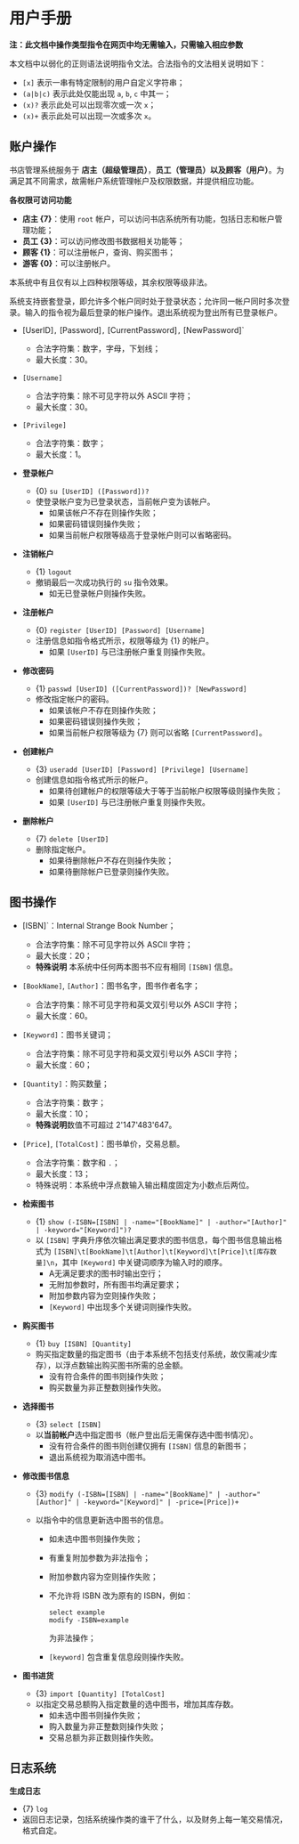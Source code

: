 # 用户手册

**注：此文档中操作类型指令在网页中均无需输入，只需输入相应参数**

本文档中以弱化的正则语法说明指令文法。合法指令的文法相关说明如下：

- `[x]` 表示一串有特定限制的用户自定义字符串；
- `(a|b|c)` 表示此处仅能出现 `a`, `b`, `c` 中其一；
- `(x)?` 表示此处可以出现零次或一次 `x`；
- `(x)+` 表示此处可以出现一次或多次 `x`。

## 账户操作

书店管理系统服务于 **店主（超级管理员）**，**员工（管理员）以及顾客（用户）**。为满足其不同需求，故需帐户系统管理帐户及权限数据，并提供相应功能。

**各权限可访问功能**

- **店主 {7}**：使用 `root` 帐户，可以访问书店系统所有功能，包括日志和帐户管理功能；
- **员工 {3}**：可以访问修改图书数据相关功能等；
- **顾客 {1}**：可以注册帐户，查询、购买图书；
- **游客 {0}**：可以注册帐户。

本系统中有且仅有以上四种权限等级，其余权限等级非法。

系统支持嵌套登录，即允许多个帐户同时处于登录状态；允许同一帐户同时多次登录。输入的指令视为最后登录的帐户操作。退出系统视为登出所有已登录帐户。

- [UserID]`,` [Password]`,` [CurrentPassword]`,` [NewPassword]`
  
  - 合法字符集：数字，字母，下划线；
  - 最大长度：30。

- `[Username]`
  
  - 合法字符集：除不可见字符以外 ASCII 字符；
  - 最大长度：30。

- `[Privilege]`
  
  - 合法字符集：数字；
  - 最大长度：1。

- **登录帐户**
  
  - {0} `su [UserID] ([Password])?`
  - 使登录帐户变为已登录状态，当前帐户变为该帐户。
    - 如果该帐户不存在则操作失败；
    - 如果密码错误则操作失败；
    - 如果当前帐户权限等级高于登录帐户则可以省略密码。

- **注销帐户**
  
  - {1} `logout`
  - 撤销最后一次成功执行的 `su` 指令效果。
    - 如无已登录帐户则操作失败。

- **注册帐户**
  
  - {0} `register [UserID] [Password] [Username]`
  - 注册信息如指令格式所示，权限等级为 {1} 的帐户。
    - 如果 `[UserID]` 与已注册帐户重复则操作失败。

- **修改密码**
  
  - {1} `passwd [UserID] ([CurrentPassword])? [NewPassword]`
  - 修改指定帐户的密码。
    - 如果该帐户不存在则操作失败；
    - 如果密码错误则操作失败；
    - 如果当前帐户权限等级为 {7} 则可以省略 `[CurrentPassword]`。

- **创建帐户**
  
  - {3} `useradd [UserID] [Password] [Privilege] [Username]`
  - 创建信息如指令格式所示的帐户。
    - 如果待创建帐户的权限等级大于等于当前帐户权限等级则操作失败；
    - 如果 `[UserID]` 与已注册帐户重复则操作失败。

- **删除帐户**
  
  - {7} `delete [UserID]`
  - 删除指定帐户。
    - 如果待删除帐户不存在则操作失败；
    - 如果待删除帐户已登录则操作失败。

## 图书操作

- [ISBN]`：Internal Strange Book Number；
  
  - 合法字符集：除不可见字符以外 ASCII 字符；
  - 最大长度：20；
  - **特殊说明** 本系统中任何两本图书不应有相同 `[ISBN]` 信息。

- `[BookName]`, `[Author]`：图书名字，图书作者名字；
  
  - 合法字符集：除不可见字符和英文双引号以外 ASCII 字符；
  - 最大长度：60。

- `[Keyword]`：图书关键词；
  
  - 合法字符集：除不可见字符和英文双引号以外 ASCII 字符；
  - 最大长度：60；

- `[Quantity]`：购买数量；
  
  - 合法字符集：数字；
  - 最大长度：10；
  - **特殊说明**数值不可超过 2'147'483'647。

- `[Price]`, `[TotalCost]`：图书单价，交易总额。
  
  - 合法字符集：数字和 `.`；
  - 最大长度：13；
  - 特殊说明：本系统中浮点数输入输出精度固定为小数点后两位。

- **检索图书**
  
  - {1} `show (-ISBN=[ISBN] | -name="[BookName]" | -author="[Author]" | -keyword="[Keyword]")?`
  - 以 `[ISBN]` 字典升序依次输出满足要求的图书信息，每个图书信息输出格式为 `[ISBN]\t[BookName]\t[Author]\t[Keyword]\t[Price]\t[库存数量]\n`，其中 `[Keyword]` 中关键词顺序为输入时的顺序。
    - A无满足要求的图书时输出空行；
    - 无附加参数时，所有图书均满足要求；
    - 附加参数内容为空则操作失败；
    - `[Keyword]` 中出现多个关键词则操作失败。

- **购买图书**
  
  - {1} `buy [ISBN] [Quantity]`
  - 购买指定数量的指定图书（由于本系统不包括支付系统，故仅需减少库存），以浮点数输出购买图书所需的总金额。
    - 没有符合条件的图书则操作失败；
    - 购买数量为非正整数则操作失败。

- **选择图书**
  
  - {3} `select [ISBN]`
  - 以**当前帐户**选中指定图书（帐户登出后无需保存选中图书情况）。
    - 没有符合条件的图书则创建仅拥有 `[ISBN]` 信息的新图书；
    - 退出系统视为取消选中图书。

- **修改图书信息**
  
  - {3} `modify (-ISBN=[ISBN] | -name="[BookName]" | -author="[Author]" | -keyword="[Keyword]" | -price=[Price])+`
  
  - 以指令中的信息更新选中图书的信息。
    
    - 如未选中图书则操作失败；
    
    - 有重复附加参数为非法指令；
    
    - 附加参数内容为空则操作失败；
    
    - 不允许将 ISBN 改为原有的 ISBN，例如：
      
      ```
      select example
      modify -ISBN=example
      ```
      
      为非法操作；
    
    - `[keyword]` 包含重复信息段则操作失败。

- **图书进货**
  
  - {3} `import [Quantity] [TotalCost]`
  - 以指定交易总额购入指定数量的选中图书，增加其库存数。
    - 如未选中图书则操作失败；
    - 购入数量为非正整数则操作失败；
    - 交易总额为非正数则操作失败。

## 日志系统

**生成日志**

- {7} `log`
- 返回日志记录，包括系统操作类的谁干了什么，以及财务上每一笔交易情况，格式自定。


